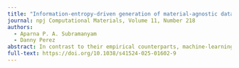 ```yaml
---
title: "Information-entropy-driven generation of material-agnostic datasets for machine-learning interatomic potentials"
journal: npj Computational Materials, Volume 11, Number 218
authors:
  - Aparna P. A. Subramanyam
  - Danny Perez 
abstract: In contrast to their empirical counterparts, machine-learning interatomic potentials (MLIAPs) promise to deliver near-quantum accuracy over broad regions of configuration space. However, due to their generic functional forms and extreme flexibility, they can catastrophically fail to capture the properties of novel, out-of-sample configurations, making the quality of the training set a determining factor, especially when investigating materials under extreme conditions. We propose a novel automated dataset generation method based on the maximization of the information entropy of the feature distribution, aiming at an extremely broad coverage of the configuration space in a way that is agnostic to the properties of specific target materials. The ability of the dataset to capture unique material properties is demonstrated on a range of unary materials, including elements with the FCC (Al), BCC (W), HCP (Be, Re and Os), graphite (C), and trigonal (Sb, Te) ground states. MLIAPs trained to this dataset are shown to be accurate over a range of application-relevant metrics, as well as extremely robust over very broad swaths of configurations space, even without dataset fine-tuning or hyper-parameter optimization, making the approach extremely attractive to rapidly and autonomously develop general-purpose MLIAPs suitable for simulations in extreme conditions.
full-text: https://doi.org/10.1038/s41524-025-01602-9
---
```

